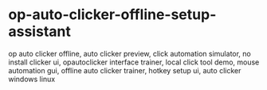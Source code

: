 # op-auto-clicker-offline-setup-assistant
op auto clicker offline, auto clicker preview, click automation simulator, no install clicker ui, opautoclicker interface trainer, local click tool demo, mouse automation gui, offline auto clicker trainer, hotkey setup ui, auto clicker windows linux
